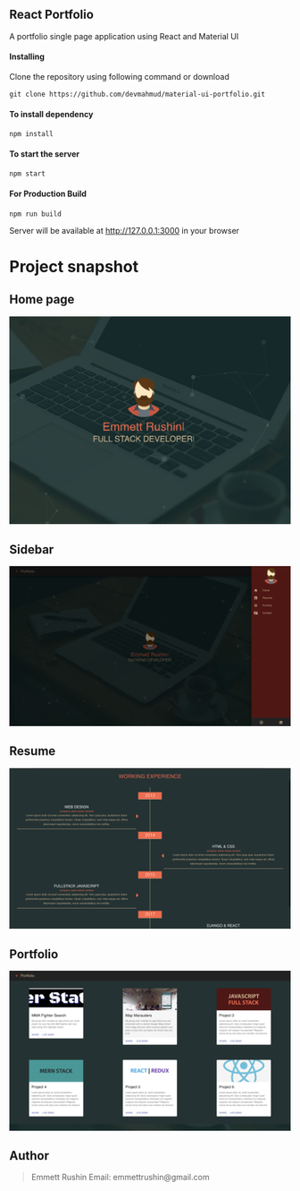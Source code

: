## React Portfolio

A portfolio single page application using React and Material UI


#### Installing

Clone the repository using following command or download

```
git clone https://github.com/devmahmud/material-ui-portfolio.git
```

#### To install dependency

```
npm install
```

#### To start the server

```
npm start
```

#### For Production Build

```
npm run build
```

Server will be available at http://127.0.0.1:3000 in your browser

# Project snapshot

## Home page

![image](./src/images/image-1.png)

## Sidebar

![image](./src/images/image-2.jpeg)

## Resume

![image](./src/images/image-3.jpeg)

## Portfolio

![image](./src/images/image-4.jpeg)

## Author

<blockquote>
Emmett Rushin
Email: emmettrushin@gmail.com
</blockquote>

